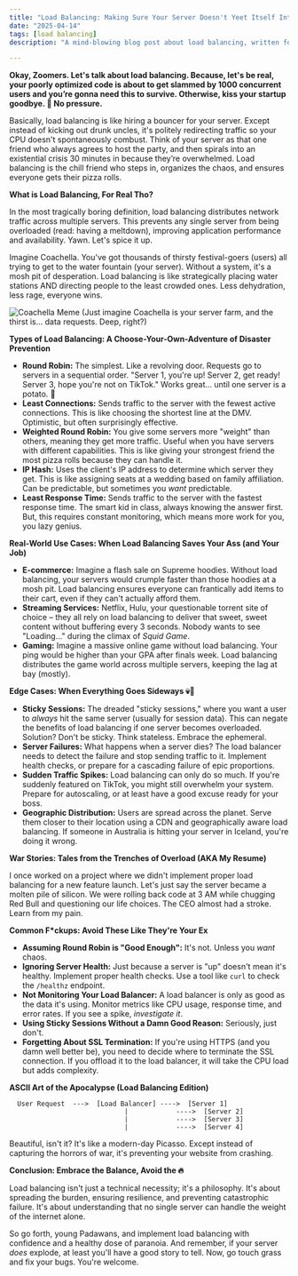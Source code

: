 ```yaml
---
title: "Load Balancing: Making Sure Your Server Doesn't Yeet Itself Into Oblivion 🚀💀"
date: "2025-04-14"
tags: [load balancing]
description: "A mind-blowing blog post about load balancing, written for chaotic Gen Z engineers. Prepare for existential dread and slightly more functional web apps."

---
```


**Okay, Zoomers. Let's talk about load balancing. Because, let's be real, your poorly optimized code is about to get slammed by 1000 concurrent users and you’re gonna need this to survive. Otherwise, kiss your startup goodbye. 👋 No pressure.**

Basically, load balancing is like hiring a bouncer for your server. Except instead of kicking out drunk uncles, it's politely redirecting traffic so your CPU doesn't spontaneously combust. Think of your server as that one friend who always agrees to host the party, and then spirals into an existential crisis 30 minutes in because they’re overwhelmed. Load balancing is the chill friend who steps in, organizes the chaos, and ensures everyone gets their pizza rolls.

**What is Load Balancing, For Real Tho?**

In the most tragically boring definition, load balancing distributes network traffic across multiple servers. This prevents any single server from being overloaded (read: having a meltdown), improving application performance and availability. Yawn. Let's spice it up.

Imagine Coachella. You've got thousands of thirsty festival-goers (users) all trying to get to the water fountain (your server). Without a system, it's a mosh pit of desperation. Load balancing is like strategically placing water stations AND directing people to the least crowded ones. Less dehydration, less rage, everyone wins.

![Coachella Meme](https://i.imgflip.com/2vmh71.jpg)
(Just imagine Coachella is your server farm, and the thirst is... data requests. Deep, right?)

**Types of Load Balancing: A Choose-Your-Own-Adventure of Disaster Prevention**

*   **Round Robin:** The simplest. Like a revolving door. Requests go to servers in a sequential order. "Server 1, you're up! Server 2, get ready! Server 3, hope you're not on TikTok." Works great... until one server is a potato. 🥔
*   **Least Connections:** Sends traffic to the server with the fewest active connections. This is like choosing the shortest line at the DMV. Optimistic, but often surprisingly effective.
*   **Weighted Round Robin:** You give some servers more "weight" than others, meaning they get more traffic. Useful when you have servers with different capabilities. This is like giving your strongest friend the most pizza rolls because they can handle it.
*   **IP Hash:** Uses the client's IP address to determine which server they get. This is like assigning seats at a wedding based on family affiliation. Can be predictable, but sometimes you *want* predictable.
*   **Least Response Time:** Sends traffic to the server with the fastest response time. The smart kid in class, always knowing the answer first. But, this requires constant monitoring, which means more work for you, you lazy genius.

**Real-World Use Cases: When Load Balancing Saves Your Ass (and Your Job)**

*   **E-commerce:** Imagine a flash sale on Supreme hoodies. Without load balancing, your servers would crumple faster than those hoodies at a mosh pit. Load balancing ensures everyone can frantically add items to their cart, even if they can't actually afford them.
*   **Streaming Services:** Netflix, Hulu, your questionable torrent site of choice – they all rely on load balancing to deliver that sweet, sweet content without buffering every 3 seconds. Nobody wants to see "Loading..." during the climax of *Squid Game*.
*   **Gaming:** Imagine a massive online game without load balancing. Your ping would be higher than your GPA after finals week. Load balancing distributes the game world across multiple servers, keeping the lag at bay (mostly).

**Edge Cases: When Everything Goes Sideways 💀🙏**

*   **Sticky Sessions:** The dreaded "sticky sessions," where you want a user to *always* hit the same server (usually for session data). This can negate the benefits of load balancing if one server becomes overloaded. Solution? Don't be sticky. Think stateless. Embrace the ephemeral.
*   **Server Failures:** What happens when a server dies? The load balancer needs to detect the failure and stop sending traffic to it. Implement health checks, or prepare for a cascading failure of epic proportions.
*   **Sudden Traffic Spikes:** Load balancing can only do so much. If you're suddenly featured on TikTok, you might still overwhelm your system. Prepare for autoscaling, or at least have a good excuse ready for your boss.
*   **Geographic Distribution:** Users are spread across the planet. Serve them closer to their location using a CDN and geographically aware load balancing. If someone in Australia is hitting your server in Iceland, you're doing it wrong.

**War Stories: Tales from the Trenches of Overload (AKA My Resume)**

I once worked on a project where we didn't implement proper load balancing for a new feature launch. Let's just say the server became a molten pile of silicon. We were rolling back code at 3 AM while chugging Red Bull and questioning our life choices. The CEO almost had a stroke. Learn from my pain.

**Common F*ckups: Avoid These Like They're Your Ex**

*   **Assuming Round Robin is "Good Enough":** It's not. Unless you *want* chaos.
*   **Ignoring Server Health:** Just because a server is "up" doesn't mean it's healthy. Implement proper health checks. Use a tool like `curl` to check the `/healthz` endpoint.
*   **Not Monitoring Your Load Balancer:** A load balancer is only as good as the data it's using. Monitor metrics like CPU usage, response time, and error rates. If you see a spike, *investigate it*.
*   **Using Sticky Sessions Without a Damn Good Reason:** Seriously, just don't.
*   **Forgetting About SSL Termination:** If you're using HTTPS (and you damn well better be), you need to decide where to terminate the SSL connection. If you offload it to the load balancer, it will take the CPU load but adds complexity.

**ASCII Art of the Apocalypse (Load Balancing Edition)**

```
  User Request  --->  [Load Balancer] ---->  [Server 1]
                             |            ---->  [Server 2]
                             |            ---->  [Server 3]
                             |            ---->  [Server 4]
```

Beautiful, isn't it? It's like a modern-day Picasso. Except instead of capturing the horrors of war, it's preventing your website from crashing.

**Conclusion: Embrace the Balance, Avoid the 🔥**

Load balancing isn't just a technical necessity; it's a philosophy. It's about spreading the burden, ensuring resilience, and preventing catastrophic failure. It's about understanding that no single server can handle the weight of the internet alone.

So go forth, young Padawans, and implement load balancing with confidence and a healthy dose of paranoia. And remember, if your server *does* explode, at least you'll have a good story to tell. Now, go touch grass and fix your bugs. You're welcome.
